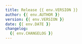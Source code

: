 ```yaml
---
title: Release {{ env.VERSION }}
author: {{ env.AUTHOR }}
version: {{ env.VERSION }}
date: {{ env.DATE }}
changelog:
  {{ env.CHANGELOG }}
---
```

